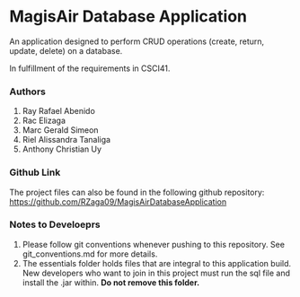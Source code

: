 # MagisAir Database Application
An application designed to perform CRUD operations (create, return, update, delete) on a database.

In fulfillment of the requirements in CSCI41.

### Authors
1. Ray Rafael Abenido
2. Rac Elizaga
3. Marc Gerald Simeon
3. Riel Alissandra Tanaliga
4. Anthony Christian Uy

### Github Link
The project files can also be found in the following github repository: https://github.com/RZaga09/MagisAirDatabaseApplication
### Notes to Develoeprs
1. Please follow git conventions whenever pushing to this repository. See git_conventions.md for more details.
2. The essentials folder holds files that are integral to this application build. New developers who want to join in this project must run the sql file and install the .jar within. **Do not remove this folder.**


